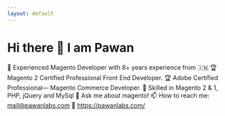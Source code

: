 ```yaml
---
layout: default
---
```


<h1>Hi there 👋 I am Pawan</h1>

🔭 Experienced Magento Developer with 8+ years experience from 🇮🇳
🏆 Magento 2 Certified Professional Front End Developer.
🏆 Adobe Certified Professional— Magento Commerce Developer.
👯 Skilled in Magento 2 & 1, PHP, jQuery and MySql
💬 Ask me about magento!
📫 How to reach me: mail@pawanlabs.com
🔗 https://pawanlabs.com/